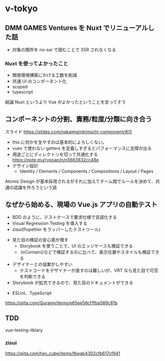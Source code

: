 # v-tokyo

## DMM GAMES Ventures を Nuxt でリニューアルした話

- 対象の箇所を no-ssr で囲むことで SSR されなくなる

### Nuxt を使ってよかったこと

- 開発環境構築にかける工数を削減
- 共通 UI のコンポーネント化
- scoped
- typescript

結論 Nuxt というより Vue がよかったということを言ってそう

## コンポーネントの分割、責務/粒度/分類に向き合う

スライド
https://slides.com/nakajmg/okimochi-component/#/5

- this に何かを生やすのは基本的によろしくない。
- vuex で使わない getters を定義しすぎるとパフォーマンスに支障が出る
- 用途ごとにディレクトリを切って共通化する
  https://note.mu/ryopan/n/n5663632cc48e
- デザイン設計
  - Identity / Elements / Components / Compositions / Layout / Pages

Atomic Design が基本採用されるがそれに加えてチーム間でルールを決めて、共通の認識を作ろうという話

## なぜから始める、現場の Vue.js アプリの自動テスト

- BDD のように、テストケースで要求仕様で言語化する
- Visual Regression Testing を導入する
- zisui(Pupettier をラッパーしたテストツール)

* 見た目の検証の安心感が増す
  - Storybook を使うことで、UI のエッジケースも検証できる
  - .toContain()などで検証するのに比べて、表示位置やスタイルも検証できる
* デザイナーとの協業がしやすい
  - テストコードをデザイナーが直すのは難しいが、VRT なら見た目で可否を判断できる
* Storybook が拡充できるので、見た目のドキュメントができる

- ESLint、TypeScript

https://qiita.com/Quramy/items/e65ee58cf1fba589c81b

## TDD

vue-testing-liblary

### zisui

https://qiita.com/hey_cube/items/fbeab4302cfb617cf941
